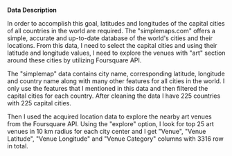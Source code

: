 **Data Description**


In order to accomplish this goal, latitudes and longitudes of the capital cities of all countries in the world are required. The "simplemaps.com" offers a simple, accurate and up-to-date database of the world's cities and their locations. From this data, I need to select the capital cities and using their latitude and longitude values, I need to explore the venues with "art" section around these cities by utilizing Foursquare API.

The "simplemap" data contains city name, corresponding latitude, longitude and country name along with many other features for all cities in the world. I only use the features that I mentioned in this data and then filtered the capital cities for each country. After cleaning the data I have 225 countries with 225 capital cities.

Then I used the acquired location data to explore the nearby art venues from the Foursquare API. Using the "explore" option, I look for top 25 art venues in 10 km radius for each city center and I get "Venue", "Venue Latitude", "Venue Longitude" and "Venue Category" columns with 3316 row in total.
